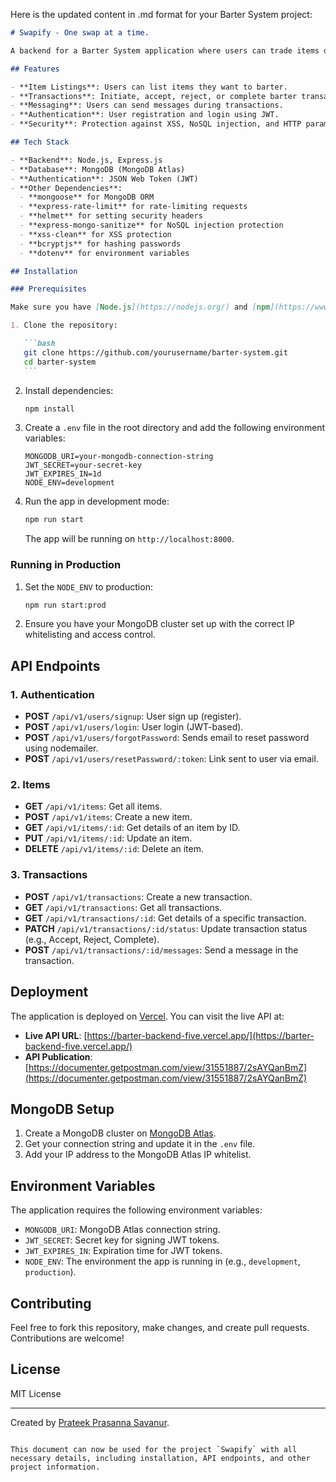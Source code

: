 Here is the updated content in .md format for your Barter System project:

````markdown
# Swapify - One swap at a time.

A backend for a Barter System application where users can trade items directly with each other, keeping track of transactions, messaging, and item listings.

## Features

- **Item Listings**: Users can list items they want to barter.
- **Transactions**: Initiate, accept, reject, or complete barter transactions.
- **Messaging**: Users can send messages during transactions.
- **Authentication**: User registration and login using JWT.
- **Security**: Protection against XSS, NoSQL injection, and HTTP parameter pollution.

## Tech Stack

- **Backend**: Node.js, Express.js
- **Database**: MongoDB (MongoDB Atlas)
- **Authentication**: JSON Web Token (JWT)
- **Other Dependencies**:
  - **mongoose** for MongoDB ORM
  - **express-rate-limit** for rate-limiting requests
  - **helmet** for setting security headers
  - **express-mongo-sanitize** for NoSQL injection protection
  - **xss-clean** for XSS protection
  - **bcryptjs** for hashing passwords
  - **dotenv** for environment variables

## Installation

### Prerequisites

Make sure you have [Node.js](https://nodejs.org/) and [npm](https://www.npmjs.com/) installed.

1. Clone the repository:

   ```bash
   git clone https://github.com/yourusername/barter-system.git
   cd barter-system
   ```
````

2. Install dependencies:

   ```bash
   npm install
   ```

3. Create a `.env` file in the root directory and add the following environment variables:

   ```
   MONGODB_URI=your-mongodb-connection-string
   JWT_SECRET=your-secret-key
   JWT_EXPIRES_IN=1d
   NODE_ENV=development
   ```

4. Run the app in development mode:

   ```bash
   npm run start
   ```

   The app will be running on `http://localhost:8000`.

### Running in Production

1. Set the `NODE_ENV` to production:

   ```bash
   npm run start:prod
   ```

2. Ensure you have your MongoDB cluster set up with the correct IP whitelisting and access control.

## API Endpoints

### 1. **Authentication**

- **POST** `/api/v1/users/signup`: User sign up (register).
- **POST** `/api/v1/users/login`: User login (JWT-based).
- **POST** `/api/v1/users/forgotPassword`: Sends email to reset password using nodemailer.
- **POST** `/api/v1/users/resetPassword/:token`: Link sent to user via email.

### 2. **Items**

- **GET** `/api/v1/items`: Get all items.
- **POST** `/api/v1/items`: Create a new item.
- **GET** `/api/v1/items/:id`: Get details of an item by ID.
- **PUT** `/api/v1/items/:id`: Update an item.
- **DELETE** `/api/v1/items/:id`: Delete an item.

### 3. **Transactions**

- **POST** `/api/v1/transactions`: Create a new transaction.
- **GET** `/api/v1/transactions`: Get all transactions.
- **GET** `/api/v1/transactions/:id`: Get details of a specific transaction.
- **PATCH** `/api/v1/transactions/:id/status`: Update transaction status (e.g., Accept, Reject, Complete).
- **POST** `/api/v1/transactions/:id/messages`: Send a message in the transaction.

## Deployment

The application is deployed on [Vercel](https://vercel.com/). You can visit the live API at:

- **Live API URL**: [https://barter-backend-five.vercel.app/](https://barter-backend-five.vercel.app/)
- **API Publication**: [https://documenter.getpostman.com/view/31551887/2sAYQanBmZ](https://documenter.getpostman.com/view/31551887/2sAYQanBmZ)

## MongoDB Setup

1. Create a MongoDB cluster on [MongoDB Atlas](https://www.mongodb.com/cloud/atlas).
2. Get your connection string and update it in the `.env` file.
3. Add your IP address to the MongoDB Atlas IP whitelist.

## Environment Variables

The application requires the following environment variables:

- `MONGODB_URI`: MongoDB Atlas connection string.
- `JWT_SECRET`: Secret key for signing JWT tokens.
- `JWT_EXPIRES_IN`: Expiration time for JWT tokens.
- `NODE_ENV`: The environment the app is running in (e.g., `development`, `production`).

## Contributing

Feel free to fork this repository, make changes, and create pull requests. Contributions are welcome!

## License

MIT License

---

Created by [Prateek Prasanna Savanur](https://prateeksavanur.xyz).

```

This document can now be used for the project `Swapify` with all necessary details, including installation, API endpoints, and other project information.
```
